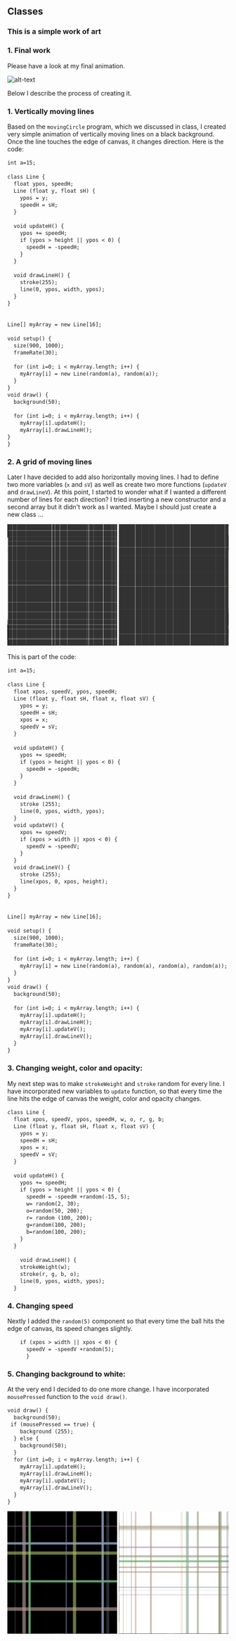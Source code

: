 ## Classes
### This is a simple work of art

### 1. Final work
Please have a look at my final animation. 

![alt-text](https://github.com/martapienkosz/interactivemedia/blob/master/Media/movingGridClass.gif)

Below I describe the process of creating it.

### 1. Vertically moving lines
Based on the `movingCircle` program, which we discussed in class, I created very simple animation of vertically moving lines on a black background. Once the line touches the edge of canvas, it changes direction. Here is the code:

````
int a=15;

class Line { 
  float ypos, speedH;
  Line (float y, float sH) { 
    ypos = y; 
    speedH = sH;
  } 

  void updateH() { 
    ypos += speedH; 
    if (ypos > height || ypos < 0) { 
      speedH = -speedH;
    }
  }

  void drawLineH() {
    stroke(255);
    line(0, ypos, width, ypos);
  }
} 


Line[] myArray = new Line[16];

void setup() {
  size(900, 1000);
  frameRate(30);

  for (int i=0; i < myArray.length; i++) {
    myArray[i] = new Line(random(a), random(a));
  }
}
void draw() { 
  background(50);

  for (int i=0; i < myArray.length; i++) {
    myArray[i].updateH();
    myArray[i].drawLineH();
}
}
````

### 2. A grid of moving lines
Later I have decided to add also horizontally moving lines. I had to define two more variables (`x` and `sV`) as well as create two more functions (`updateV` and `drawLineV`). At this point, I started to wonder what if I wanted a different number of lines for each direction? I tried inserting a new constructor and a second array but it didn't work as I wanted. Maybe I should just create a new class ...

<img src="https://github.com/martapienkosz/interactivemedia/blob/master/Media/Moving_grid1.png" width="250"> <img src="https://github.com/martapienkosz/interactivemedia/blob/master/Media/Moving_grid2.png" width="250"> 

This is part of the code:
````
int a=15;

class Line { 
  float xpos, speedV, ypos, speedH;
  Line (float y, float sH, float x, float sV) { 
    ypos = y; 
    speedH = sH;
    xpos = x; 
    speedV = sV;
  } 

  void updateH() { 
    ypos += speedH; 
    if (ypos > height || ypos < 0) { 
      speedH = -speedH;
    }
  }

  void drawLineH() {
    stroke (255);
    line(0, ypos, width, ypos);
  }
  void updateV() { 
    xpos += speedV; 
    if (xpos > width || xpos < 0) { 
      speedV = -speedV;
    }
  }
  void drawLineV() {
    stroke (255);
    line(xpos, 0, xpos, height);
  }
} 


Line[] myArray = new Line[16];

void setup() {
  size(900, 1000);
  frameRate(30);

  for (int i=0; i < myArray.length; i++) {
    myArray[i] = new Line(random(a), random(a), random(a), random(a));
  }
}
void draw() { 
  background(50);

  for (int i=0; i < myArray.length; i++) {
    myArray[i].updateH();
    myArray[i].drawLineH();
    myArray[i].updateV();
    myArray[i].drawLineV();
  }
}

````
### 3. Changing weight, color and opacity:
My next step was to make `strokeWeight` and `stroke` random for every line. I have incorporated new variables to `update` function, so that every time the line hits the edge of canvas the weight, color and opacity changes.
````
class Line { 
  float xpos, speedV, ypos, speedH, w, o, r, g, b;
  Line (float y, float sH, float x, float sV) { 
    ypos = y; 
    speedH = sH;
    xpos = x; 
    speedV = sV;
  } 

  void updateH() { 
    ypos += speedH; 
    if (ypos > height || ypos < 0) { 
      speedH = -speedH +random(-15, 5);
      w= random(2, 30);
      o=random(50, 200);
      r= random (100, 200);
      g=random(100, 200);
      b=random(100, 200);
    }
  }
  
    void drawLineH() {
    strokeWeight(w);
    stroke(r, g, b, o);
    line(0, ypos, width, ypos);
  }
````
### 4. Changing speed
Nextly I added the `random(5)` component so that every time the ball hits the edge of canvas, its speed changes slightly.

````
    if (xpos > width || xpos < 0) { 
      speedV = -speedV +random(5);
      }
````

### 5. Changing background to white:
At the very end I decided to do one more change. I have incorporated `mousePressed` function to the `void draw()`.

````
void draw() { 
  background(50);
 if (mousePressed == true) {
    background (255);
  } else {
    background(50);
  }
  for (int i=0; i < myArray.length; i++) {
    myArray[i].updateH();
    myArray[i].drawLineH();
    myArray[i].updateV();
    myArray[i].drawLineV();
  }
}

````

<img src="https://github.com/martapienkosz/interactivemedia/blob/master/Media/colorful_grid1.png" width="250"> <img src="https://github.com/martapienkosz/interactivemedia/blob/master/Media/colorful_grid2.png" width="250"> 

